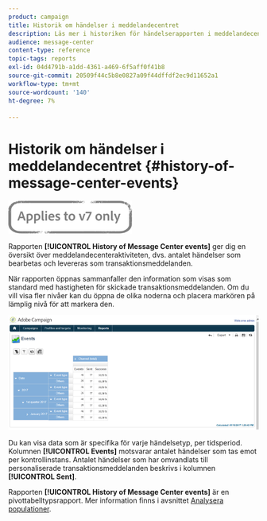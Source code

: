 ```yaml
---
product: campaign
title: Historik om händelser i meddelandecentret
description: Läs mer i historiken för händelserapporten i meddelandecentret.
audience: message-center
content-type: reference
topic-tags: reports
exl-id: 04d4791b-a1dd-4361-a469-6f5aff0f41b8
source-git-commit: 20509f44c5b8e0827a09f44dffdf2ec9d11652a1
workflow-type: tm+mt
source-wordcount: '140'
ht-degree: 7%

---
```


# Historik om händelser i meddelandecentret {#history-of-message-center-events}

![](../../assets/v7-only.svg)

Rapporten **[!UICONTROL History of Message Center events]** ger dig en översikt över meddelandecenteraktiviteten, dvs. antalet händelser som bearbetas och levereras som transaktionsmeddelanden.

När rapporten öppnas sammanfaller den information som visas som standard med hastigheten för skickade transaktionsmeddelanden. Om du vill visa fler nivåer kan du öppna de olika noderna och placera markören på lämplig nivå för att markera den.

![](assets/messagecenter_reporting_001.png)

Du kan visa data som är specifika för varje händelsetyp, per tidsperiod. Kolumnen **[!UICONTROL Events]** motsvarar antalet händelser som tas emot per kontrollinstans. Antalet händelser som har omvandlats till personaliserade transaktionsmeddelanden beskrivs i kolumnen **[!UICONTROL Sent]**.

Rapporten **[!UICONTROL History of Message Center events]** är en pivottabelltypsrapport. Mer information finns i avsnittet [Analysera populationer](../../reporting/using/about-descriptive-analysis.md).
